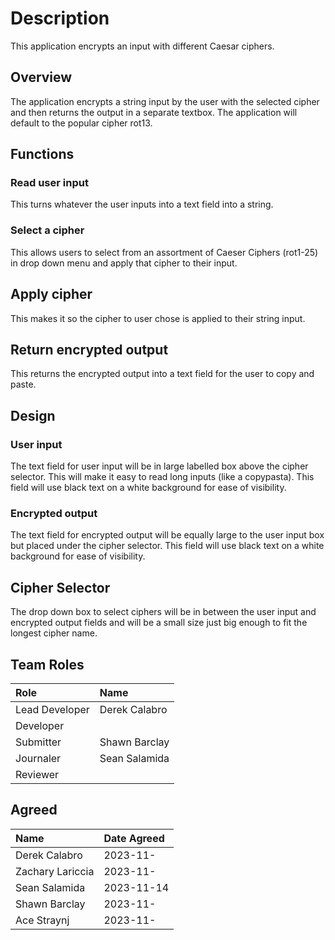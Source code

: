 # Description
This application encrypts an input with different Caesar ciphers.

## Overview
The application encrypts a string input by the user with the selected cipher and then returns the output in a separate textbox. The application will default to the popular cipher rot13.

## Functions
### Read user input 
This turns whatever the user inputs into a text field into a string. 

### Select a cipher
This allows users to select from an assortment of Caeser Ciphers (rot1-25) in drop down menu and apply that cipher to their input.

## Apply cipher
This makes it so the cipher to user chose is applied to their string input.

## Return encrypted output
This returns the encrypted output into a text field for the user to copy and paste.

## Design
### User input
The text field for user input will be in large labelled box above the cipher selector. This will make it easy to read long inputs (like a copypasta). This field will 
use black text on a white background for ease of visibility.

### Encrypted output
The text field for encrypted output will be equally large to the user input box but placed under the cipher selector. This field will use black text on a white 
background for ease of visibility.


## Cipher Selector
The drop down box to select ciphers will be in between the user input and encrypted output fields and will be a small size just big enough to fit the longest cipher 
name.

## Team Roles
| Role           | Name             |
| :---           | :---             |
| Lead Developer | Derek Calabro    |
| Developer      |                  |
| Submitter      | Shawn Barclay    |
| Journaler      | Sean Salamida              |
| Reviewer       |                  |

## Agreed
| Name             | Date Agreed |
| :---             | :---        |
| Derek Calabro    | 2023-11-    |
| Zachary Lariccia | 2023-11-    |
| Sean Salamida    | 2023-11-14  |
| Shawn Barclay    | 2023-11-    |
| Ace Straynj      | 2023-11-    |
